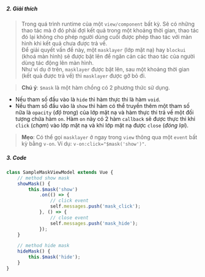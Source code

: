 ##### 2. Giải thích

> Trong quá trình runtime của một `view/component` bất kỳ. Sẽ có những thao tác mà ở đó phải đợi kết quả trong một khoảng thời gian, thao tác đó lại không cho phép người dùng cuối được phép thao tác với màn hình khi kết quả chưa được trả về.
> <br />Để giải quyết vấn đề này, một `masklayer` (lớp mặt nạ) hay `blockui` (khoá màn hình) sẽ được bật lên để ngăn cản các thao tác của người dùng tác động lên màn hình.
> <br />Như ví dụ ở trên, `masklayer` được bật lên, sau một khoảng thời gian (kết quả được trả về) thì `masklayer` được gỡ bỏ đi.

> **Chú ý**: `$mask` là một hàm chồng có 2 phương thức sử dụng.
- Nếu tham số đầu vào là `hide` thì hàm thực thi là hàm `void`.
- Nếu tham số đầu vào là `show` thì hàm có thể truyền thêm một tham số nữa là `opacity` (*độ trong*) của lớp mặt nạ và hàm thực thi trả về một đối tượng chứa hàm `on`. Hàm `on` này có 2 hàm `callback` sẽ được thực thi khi `click` (*chạm*) vào lớp mặt nạ và khi lớp mặt nạ được `close` (*đóng lại*).

> **Mẹo**: Có thể gọi `masklayer` ở ngay trong `view` thông qua một `event` bất kỳ bằng `v-on`. Ví dụ: `v-on:click="$mask('show')"`.

##### 3. Code

```typescript
class SampleMaskViewModel extends Vue {
    // method show mask
    showMask() {
        this.$mask('show')
            .on(() => {
                // click event
                self.messages.push('mask_click');
            }, () => {
                // close event
                self.messages.push('mask_hide');
            });
    }

    // method hide mask
    hideMask() {
        this.$mask('hide');
    }
}
```